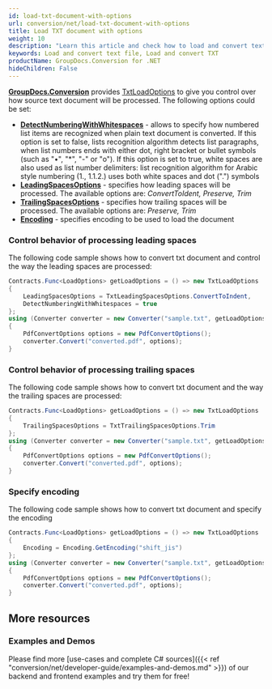 ```yaml
---
id: load-txt-document-with-options
url: conversion/net/load-txt-document-with-options
title: Load TXT document with options
weight: 10
description: "Learn this article and check how to load and convert text files with advanced options using GroupDocs.Conversion for .NET API."
keywords: Load and convert text file, Load and convert TXT
productName: GroupDocs.Conversion for .NET
hideChildren: False
---
```

[**GroupDocs.Conversion**](https://products.groupdocs.com/conversion/net) provides [TxtLoadOptions](https://apireference.groupdocs.com/net/conversion/groupdocs.conversion.options.load/txtloadoptions) to give you control over how source text document will be processed. The following options could be set: 

*   **[DetectNumberingWithWhitespaces](https://apireference.groupdocs.com/net/conversion/groupdocs.conversion.options.load/txtloadoptions/properties/detectnumberingwithwhitespaces)** - allows to specify how numbered list items are recognized when plain text document is converted. If this option is set to false, lists recognition algorithm detects list paragraphs, when list numbers ends with either dot, right bracket or bullet symbols (such as "•", "\*", "-" or "o"). If this option is set to true, white spaces are also used as list number delimiters: list recognition algorithm for Arabic style numbering (1., 1.1.2.) uses both white spaces and dot (".") symbols
*   **[LeadingSpacesOptions](https://apireference.groupdocs.com/net/conversion/groupdocs.conversion.options.load/txtloadoptions/properties/leadingspacesoptions)** - specifies how leading spaces will be processed. The available options are: *ConvertToIdent, Preserve, Trim*
*   **[TrailingSpacesOptions](https://apireference.groupdocs.com/net/conversion/groupdocs.conversion.options.load/txtloadoptions/properties/trailingspacesoptions)** - specifies how trailing spaces will be processed. The available options are: *Preserve, Trim*
*   **[Encoding](https://apireference.groupdocs.com/net/conversion/groupdocs.conversion.options.load/txtloadoptions/properties/encoding)** - specifies encoding to be used to load the document

### Control behavior of processing leading spaces

The following code sample shows how to convert txt document and control the way the leading spaces are processed:

```csharp
Contracts.Func<LoadOptions> getLoadOptions = () => new TxtLoadOptions
{
    LeadingSpacesOptions = TxtLeadingSpacesOptions.ConvertToIndent,
    DetectNumberingWithWhitespaces = true
};
using (Converter converter = new Converter("sample.txt", getLoadOptions))
{
    PdfConvertOptions options = new PdfConvertOptions();
    converter.Convert("converted.pdf", options);
}
```

### Control behavior of processing trailing spaces

The following code sample shows how to convert txt document and the way the trailing spaces are processed:

```csharp
Contracts.Func<LoadOptions> getLoadOptions = () => new TxtLoadOptions
{
    TrailingSpacesOptions = TxtTrailingSpacesOptions.Trim
};
using (Converter converter = new Converter("sample.txt", getLoadOptions))
{
    PdfConvertOptions options = new PdfConvertOptions();
    converter.Convert("converted.pdf", options);
}
```

### Specify encoding

The following code sample shows how to convert txt document and specify the encoding

```csharp
Contracts.Func<LoadOptions> getLoadOptions = () => new TxtLoadOptions
{
    Encoding = Encoding.GetEncoding("shift_jis")
};
using (Converter converter = new Converter("sample.txt", getLoadOptions))
{
    PdfConvertOptions options = new PdfConvertOptions();
    converter.Convert("converted.pdf", options);
}
```

## More resources

### Examples and Demos

Please find more [use-cases and complete C# sources]({{< ref "conversion/net/developer-guide/examples-and-demos.md" >}}) of our backend and frontend examples and try them for free!
